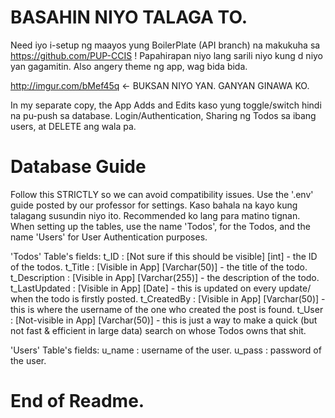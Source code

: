 # BASAHIN NIYO TALAGA TO.
Need iyo i-setup ng maayos yung BoilerPlate (API branch) na makukuha sa https://github.com/PUP-CCIS ! Papahirapan niyo lang sarili niyo kung d niyo yan gagamitin. Also angery theme ng app, wag bida bida.

http://imgur.com/bMef45q <- BUKSAN NIYO YAN. GANYAN GINAWA KO.

In my separate copy, the App Adds and Edits kaso yung toggle/switch hindi na pu-push sa database. Login/Authentication, Sharing ng Todos sa ibang users, at DELETE ang wala pa.

# Database Guide
Follow this STRICTLY so we can avoid compatibility issues. Use the '.env' guide posted by our professor for settings.
Kaso bahala na kayo kung talagang susundin niyo ito. Recommended ko lang para matino tignan.
When setting up the tables, use the name 'Todos', for the Todos, and the name 'Users' for User Authentication purposes.

'Todos' Table's fields:
t_ID : [Not sure if this should be visible] [int] - the ID of the todos.
t_Title : [Visible in App] [Varchar(50)] - the title of the todo.
t_Description : [Visible in App] [Varchar(255)] - the description of the todo.
t_LastUpdated : [Visible in App] [Date] - this is updated on every update/ when the todo is firstly posted.
t_CreatedBy : [Visible in App] [Varchar(50)] - this is where the username of the one who created the post is found.
t_User : [Not-visible in App] [Varchar(50)] - this is just a way to make a quick (but not fast & efficient in large data) search on whose Todos owns that shit.

'Users' Table's fields:
u_name : username of the user.
u_pass : password of the user.

# End of Readme.
